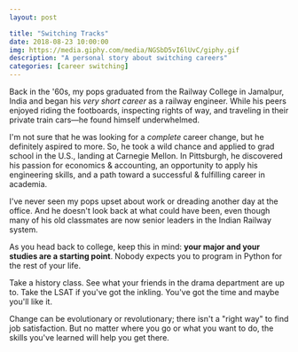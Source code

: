 ```yaml
---
layout: post

title: "Switching Tracks"
date: 2018-08-23 10:00:00
img: https://media.giphy.com/media/NGSbD5vI6lUvC/giphy.gif
description: "A personal story about switching careers"
categories: [career switching]
---
```


Back in the '60s, my pops graduated from the Railway College in Jamalpur, India and began his _very short career_ as a railway engineer. While his peers enjoyed riding the footboards, inspecting rights of way, and traveling in their private train cars&mdash;he found himself underwhelmed.

I'm not sure that he was looking for a _complete_ career change, but he definitely aspired to more. So, he took a wild chance and applied to grad school in the U.S., landing at Carnegie Mellon. In Pittsburgh, he discovered his passion for economics & accounting, an opportunity to apply his engineering skills, and a path toward a successful &amp; fulfilling career in academia.

I've never seen my pops upset about work or dreading another day at the office. And he doesn't look back at what could have been, even though many of his old classmates are now senior leaders in the Indian Railway system.

As you head back to college, keep this in mind: **your major and your studies are a starting point**. Nobody expects you to program in Python for the rest of your life.

Take a history class. See what your friends in the drama department are up to. Take the LSAT if you've got the inkling. You've got the time and maybe you'll like it.

Change can be evolutionary or revolutionary; there isn't a "right way" to find job satisfaction. But no matter where you go or what you want to do, the skills you've learned will help you get there.